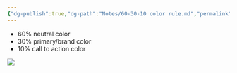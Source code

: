 ```yaml
---
{"dg-publish":true,"dg-path":"Notes/60-30-10 color rule.md","permalink":"/notes/60-30-10-color-rule/","tags":["articles/design"]}
---
```


- 60% neutral color
- 30% primary/brand color
- 10% call to action color

![](https://www.youtube.com/watch?v=UWwNIMHFdW4)
